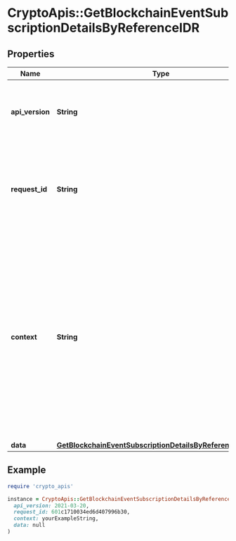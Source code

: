 # CryptoApis::GetBlockchainEventSubscriptionDetailsByReferenceIDR

## Properties

| Name | Type | Description | Notes |
| ---- | ---- | ----------- | ----- |
| **api_version** | **String** | Specifies the version of the API that incorporates this endpoint. |  |
| **request_id** | **String** | Defines the ID of the request. The &#x60;requestId&#x60; is generated by Crypto APIs and it&#39;s unique for every request. |  |
| **context** | **String** | In batch situations the user can use the context to correlate responses with requests. This property is present regardless of whether the response was successful or returned as an error. &#x60;context&#x60; is specified by the user. | [optional] |
| **data** | [**GetBlockchainEventSubscriptionDetailsByReferenceIDRData**](GetBlockchainEventSubscriptionDetailsByReferenceIDRData.md) |  |  |

## Example

```ruby
require 'crypto_apis'

instance = CryptoApis::GetBlockchainEventSubscriptionDetailsByReferenceIDR.new(
  api_version: 2021-03-20,
  request_id: 601c1710034ed6d407996b30,
  context: yourExampleString,
  data: null
)
```

